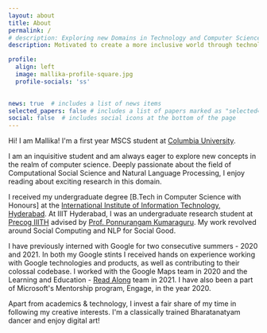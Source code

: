 ```yaml
---
layout: about
title: About
permalink: /
# description: Exploring new Domains in Technology and Computer Science
description: Motivated to create a more inclusive world through technology

profile:
  align: left
  image: mallika-profile-square.jpg
  profile-socials: 'ss'
    

news: true  # includes a list of news items
selected_papers: false # includes a list of papers marked as "selected={true}"
social: false  # includes social icons at the bottom of the page
---
```


Hi! I am Mallika! I'm a first year MSCS student at [Columbia University](https://www.columbia.edu/).

I am an inquisitive student and am always eager to explore new concepts in the realm of computer science. Deeply passionate about the field of Computational Social Science and Natural Language Processing, I enjoy reading about exciting research in this domain.

I received my undergraduate degree [B.Tech in Computer Science with Honours] at the [International Institute of Information Technology, Hyderabad](https://www.iiit.ac.in/). At IIIT Hyderabad, I was an undergraduate research student at [Precog IIITH](https://precog.iiit.ac.in/) advised by [Prof. Ponnurangam Kumaraguru](https://scholar.google.com/citations?user=MfzQyP8AAAAJ&hl=en). My work revolved around Social Computing and NLP for Social Good.

I have previously interned with Google for two consecutive summers - 2020 and 2021. In both my Google stints I received hands on experience working with Google technologies and products, as well as contributing to their colossal codebase. I worked with the Google Maps team in 2020 and the Learning and Education - [Read Along](https://readalong.google/) team in 2021. I have also been a part of Microsoft's Mentorship program, Engage, in the year 2020.

<!-- I strongly believe in giving back, and am proactively involved in assisting my peers and juniors in inclusive tech-spaces. I served as one of the admins for the [Lean In IIIT-H](https://leanin.org/circles/iiit-hyderabad) chapter where I promoted an inclusive tech-culture enabling the women students community with access to resources and mentorship through outreach programs. -->

Apart from academics & technology, I invest a fair share of my time in following my creative interests. I'm a classically trained Bharatanatyam dancer and enjoy digital art!



<!-- Write your biography here. Tell the world about yourself. Link to your favorite [subreddit](http://reddit.com). You can put a picture in, too. The code is already in, just name your picture `prof_pic.jpg` and put it in the `img/` folder.

Put your address / P.O. box / other info right below your picture. You can also disable any these elements by editing `profile` property of the YAML header of your `_pages/about.md`. Edit `_bibliography/papers.bib` and Jekyll will render your [publications page](/al-folio/publications/) automatically.

Link to your social media connections, too. This theme is set up to use [Font Awesome icons](http://fortawesome.github.io/Font-Awesome/) and [Academicons](https://jpswalsh.github.io/academicons/), like the ones below. Add your Facebook, Twitter, LinkedIn, Google Scholar, or just disable all of them. -->
